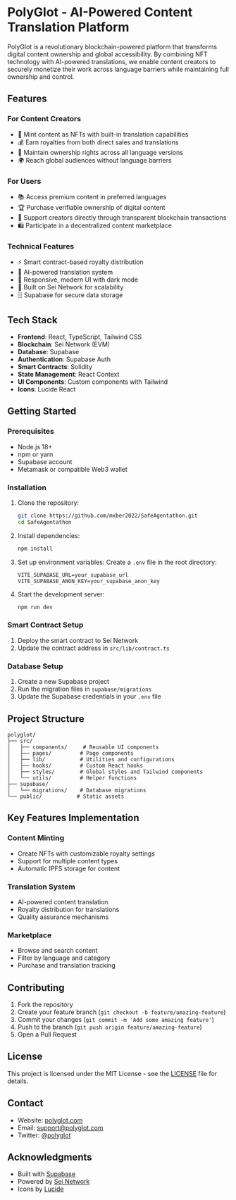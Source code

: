 # PolyGlot - AI-Powered Content Translation Platform

PolyGlot is a revolutionary blockchain-powered platform that transforms digital content ownership and global accessibility. By combining NFT technology with AI-powered translations, we enable content creators to securely monetize their work across language barriers while maintaining full ownership and control.

## Features

### For Content Creators

- 🎨 Mint content as NFTs with built-in translation capabilities
- 💰 Earn royalties from both direct sales and translations
- 🔐 Maintain ownership rights across all language versions
- 🌍 Reach global audiences without language barriers

### For Users

- 📚 Access premium content in preferred languages
- 🏆 Purchase verifiable ownership of digital content
- 🤝 Support creators directly through transparent blockchain transactions
- 🛍️ Participate in a decentralized content marketplace

### Technical Features

- ⚡ Smart contract-based royalty distribution
- 🤖 AI-powered translation system
- 📱 Responsive, modern UI with dark mode
- 🔗 Built on Sei Network for scalability
- 🗄️ Supabase for secure data storage

## Tech Stack

- **Frontend**: React, TypeScript, Tailwind CSS
- **Blockchain**: Sei Network (EVM)
- **Database**: Supabase
- **Authentication**: Supabase Auth
- **Smart Contracts**: Solidity
- **State Management**: React Context
- **UI Components**: Custom components with Tailwind
- **Icons**: Lucide React

## Getting Started

### Prerequisites

- Node.js 18+
- npm or yarn
- Supabase account
- Metamask or compatible Web3 wallet

### Installation

1. Clone the repository:

   ```bash
   git clone https://github.com/mxber2022/SafeAgentathon.git
   cd SafeAgentathon
   ```

2. Install dependencies:

   ```bash
   npm install
   ```

3. Set up environment variables:
   Create a `.env` file in the root directory:

   ```env
   VITE_SUPABASE_URL=your_supabase_url
   VITE_SUPABASE_ANON_KEY=your_supabase_anon_key
   ```

4. Start the development server:
   ```bash
   npm run dev
   ```

### Smart Contract Setup

1. Deploy the smart contract to Sei Network
2. Update the contract address in `src/lib/contract.ts`

### Database Setup

1. Create a new Supabase project
2. Run the migration files in `supabase/migrations`
3. Update the Supabase credentials in your `.env` file

## Project Structure

```
polyglot/
├── src/
│   ├── components/     # Reusable UI components
│   ├── pages/         # Page components
│   ├── lib/           # Utilities and configurations
│   ├── hooks/         # Custom React hooks
│   ├── styles/        # Global styles and Tailwind components
│   └── utils/         # Helper functions
├── supabase/
│   └── migrations/    # Database migrations
└── public/           # Static assets
```

## Key Features Implementation

### Content Minting

- Create NFTs with customizable royalty settings
- Support for multiple content types
- Automatic IPFS storage for content

### Translation System

- AI-powered content translation
- Royalty distribution for translations
- Quality assurance mechanisms

### Marketplace

- Browse and search content
- Filter by language and category
- Purchase and translation tracking

## Contributing

1. Fork the repository
2. Create your feature branch (`git checkout -b feature/amazing-feature`)
3. Commit your changes (`git commit -m 'Add some amazing feature'`)
4. Push to the branch (`git push origin feature/amazing-feature`)
5. Open a Pull Request

## License

This project is licensed under the MIT License - see the [LICENSE](LICENSE) file for details.

## Contact

- Website: [polyglot.com](https://polyglot.com)
- Email: support@polyglot.com
- Twitter: [@polyglot](https://twitter.com/polyglot)

## Acknowledgments

- Built with [Supabase](https://supabase.com)
- Powered by [Sei Network](https://www.sei.io)
- Icons by [Lucide](https://lucide.dev)
